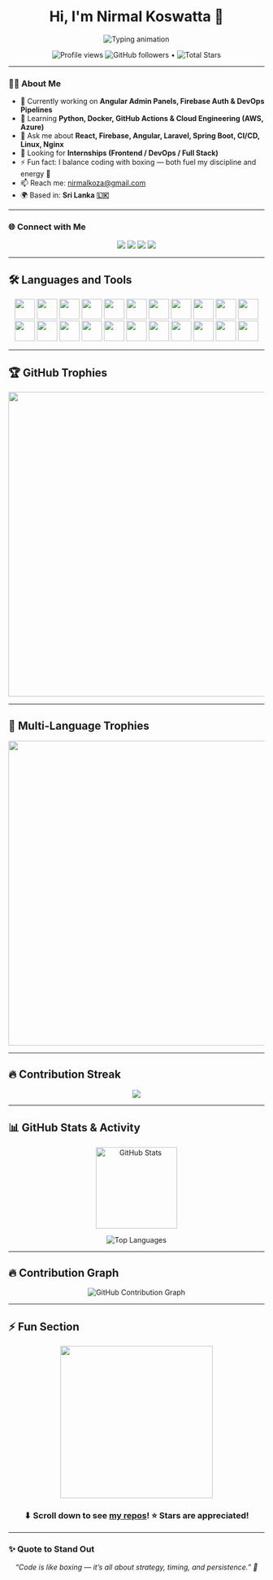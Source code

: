 <h1 align="center">Hi, I'm <b>Nirmal Koswatta</b> 👋</h1>  

<p align="center">
  <img src="https://readme-typing-svg.herokuapp.com?font=Fira+Code&size=24&pause=800&color=4A90E2&center=true&vCenter=true&width=650&lines=DevOps+Engineer+%7C+Full-Stack+Developer;Code.+Deploy.+Automate.+Repeat." alt="Typing animation" />
</p>

<p align="center">  
  <img src="https://komarev.com/ghpvc/?username=NirmalKoswatta&style=flat-square&color=blue" alt="Profile views" />
  <img alt="GitHub followers" src="https://img.shields.io/github/followers/NirmalKoswatta?label=Followers&style=social"> •   
  <img src="https://img.shields.io/github/stars/NirmalKoswatta?label=Stars" alt="Total Stars">
</p>

---

### 👨‍💻 About Me  

- 🔭 Currently working on **Angular Admin Panels, Firebase Auth & DevOps Pipelines**  
- 🌱 Learning **Python, Docker, GitHub Actions & Cloud Engineering (AWS, Azure)**  
- 💬 Ask me about **React, Firebase, Angular, Laravel, Spring Boot, CI/CD, Linux, Nginx**  
- 🤝 Looking for **Internships (Frontend / DevOps / Full Stack)**  
- ⚡ Fun fact: I balance coding with boxing — both fuel my discipline and energy 💪  
- 📫 Reach me: [nirmalkoza@gmail.com](mailto:nirmalkoza@gmail.com)  
- 🌍 Based in: **Sri Lanka 🇱🇰**

---

### 🌐 Connect with Me  

<p align="center">  
  <a href="mailto:nirmalkoza@gmail.com"><img src="https://img.shields.io/badge/Gmail-D14836?style=for-the-badge&logo=gmail&logoColor=white" /></a>  
  <a href="https://linkedin.com/in/nirmal-koswatta-a7889b281" target="_blank"><img src="https://img.shields.io/badge/LinkedIn-0077B5?style=for-the-badge&logo=linkedin&logoColor=white" /></a>  
  <a href="https://instagram.com/nirmal_kosa" target="_blank"><img src="https://img.shields.io/badge/Instagram-E4405F?style=for-the-badge&logo=instagram&logoColor=white" /></a>  
  <a href="https://twitter.com/NKosa003" target="_blank"><img src="https://img.shields.io/badge/Twitter-1DA1F2?style=for-the-badge&logo=twitter&logoColor=white" /></a>  
</p>

---

## **🛠️ Languages and Tools**  

<p align="center">
<code><img height="40" width="40" src="https://cdn4.iconfinder.com/data/icons/logos-3/600/React.js_logo-512.png"></code>
<code><img height="40" width="40" src="https://cdn.worldvectorlogo.com/logos/angular-icon-1.svg"></code>
<code><img height="40" width="40" src="https://cdn.worldvectorlogo.com/logos/nodejs-icon.svg"></code>
<code><img height="40" width="40" src="https://cdn.worldvectorlogo.com/logos/spring-3.svg"></code>
<code><img height="40" width="40" src="https://cdn.iconscout.com/icon/free/png-256/php-99-1175127.png"></code>
<code><img height="40" width="40" src="https://cdn.worldvectorlogo.com/logos/python-5.svg"></code>
<code><img height="40" width="40" src="https://cdn.worldvectorlogo.com/logos/java-4.svg"></code>
<code><img height="40" width="40" src="https://cdn.iconscout.com/icon/free/png-256/c-programming-569564.png"></code>
<code><img height="40" width="40" src="https://cdn.iconscout.com/icon/free/png-256/cplusplus-456281.png"></code>
<code><img height="40" width="40" src="https://cdn.worldvectorlogo.com/logos/mysql-6.svg"></code>
<code><img height="40" width="40" src="https://cdn.worldvectorlogo.com/logos/postgresql.svg"></code>
<code><img height="40" width="40" src="https://cdn.worldvectorlogo.com/logos/mongodb-icon-1.svg"></code>
<code><img height="40" width="40" src="https://cdn.worldvectorlogo.com/logos/firebase-1.svg"></code>
<code><img height="40" width="40" src="https://cdn.worldvectorlogo.com/logos/docker.svg"></code>
<code><img height="40" width="40" src="https://cdn.worldvectorlogo.com/logos/kubernetes.svg"></code>
<code><img height="40" width="40" src="https://cdn.worldvectorlogo.com/logos/nginx-1.svg"></code>
<code><img height="40" width="40" src="https://cdn.worldvectorlogo.com/logos/amazon-web-services-2.svg"></code>
<code><img height="40" width="40" src="https://cdn.worldvectorlogo.com/logos/microsoft-azure-3.svg"></code>
<code><img height="40" width="40" src="https://upload.wikimedia.org/wikipedia/commons/3/3f/Git_icon.svg"></code>
<code><img height="40" width="40" src="https://cdn.worldvectorlogo.com/logos/github-icon-1.svg"></code>
<code><img height="40" width="40" src="https://cdn.worldvectorlogo.com/logos/figma-1.svg"></code>
<code><img height="40" width="40" src="https://cdn.worldvectorlogo.com/logos/android-studio.svg"></code>
</p>

---

## 🏆 GitHub Trophies  

<p align="center">  
  <img src="https://github-profile-trophy.vercel.app/?username=NirmalKoswatta&theme=flat&no-frame=true&title=Commit,PullRequest,Issues,Repositories&row=2&column=4&margin-w=15&margin-h=15" width="600" />  
</p>

---

## 🏅 Multi-Language Trophies  

<p align="center">  
  <img src="https://github-profile-trophy.vercel.app/?username=NirmalKoswatta&theme=flat&no-frame=true&title=MultiLanguage,Stars,Followers,Commits&row=1&column=4&margin-w=15&margin-h=15" width="600" />  
</p>

---

## 🔥 Contribution Streak  

<p align="center">
  <a href="https://github.com/NirmalKoswatta/github-readme-streak-stats">
    <img src="https://github-readme-streak-stats.herokuapp.com/?user=NirmalKoswatta&theme=vue-light"/>
  </a>
</p>

---

## 📊 GitHub Stats & Activity  

<p align="center">  
  <img src="https://github-readme-stats.vercel.app/api?username=NirmalKoswatta&show_icons=true&theme=default&hide_title=true&hide=issues&bg_color=ffffff&text_color=000000&icon_color=1A237E&hide_border=true" height="160" alt="GitHub Stats" />  
</p>  

<p align="center">  
  <img src="https://github-readme-stats.vercel.app/api/top-langs/?username=NirmalKoswatta&layout=compact&theme=default&bg_color=ffffff&text_color=000000&hide_border=true&langs_count=6" alt="Top Languages" />  
</p>  

---

## 🔥 Contribution Graph  

<p align="center">  
  <img src="https://github-readme-activity-graph.vercel.app/graph?username=NirmalKoswatta&theme=github&bg_color=ffffff&color=1A237E&line=F57C00&point=F57C00&hide_border=true" alt="GitHub Contribution Graph" />  
</p>

---

## ⚡ Fun Section  

<p align="center">
  <img src="https://github.com/JayantGoel001/JayantGoel001/blob/master/GIF/github.gif" width="300" />
</p>

<h3 align="center">⬇ Scroll down to see <a href="https://github.com/NirmalKoswatta?tab=repositories">my repos</a>! ⭐ Stars are appreciated!</h3>

---

### ✨ Quote to Stand Out  

<p align="center">  
  <i>“Code is like boxing — it’s all about strategy, timing, and persistence.” 🥊</i>  
</p>
